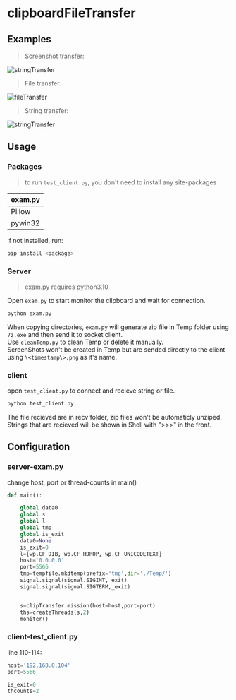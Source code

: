 # clipboardFileTransfer
## Examples

> Screenshot transfer:

![stringTransfer](https://github.com/ogios/clipboardFileTransfer/blob/main/gif/%E4%BC%A0%E8%BE%93%E6%88%AA%E5%9B%BE.gif?raw=true)

> File transfer:

![fileTransfer](https://github.com/ogios/clipboardFileTransfer/blob/main/gif/%E4%BC%A0%E8%BE%93%E6%96%87%E4%BB%B6.gif?raw=true)

> String transfer:

![stringTransfer](https://github.com/ogios/clipboardFileTransfer/blob/main/gif/%E4%BC%A0%E8%BE%93%E6%96%87%E5%AD%97.gif?raw=true)


## Usage

### Packages
> to run `test_client.py`, you don't need to install any site-packages

|exam.py|
|--|
|Pillow|
|pywin32|

if not installed, run:
```python
pip install <package>
```

### Server
> exam.py requires python3.10  

Open ```exam.py``` to start monitor the clipboard and wait for connection.    
```python
python exam.py
```    
When copying directories, `exam.py` will generate zip file in Temp folder using `7z.exe` and then send it to socket client.  
Use `cleanTemp.py` to clean Temp or delete it manually.  
ScreenShots won't be created in Temp but are sended directly to the client using `\<timestamp\>.png` as it's name.  

### client
open ```test_client.py``` to connect and recieve string or file.  
```python
python test_client.py
```  
The file recieved are in recv folder, zip files won't be automaticly unziped.  
Strings that are recieved will be shown in Shell with ">>>" in the front.  

## Configuration
### server-exam.py
change host, port or thread-counts in main()
```python
def main():

    global data0
    global s
    global l
    global tmp
    global is_exit
    data0=None
    is_exit=0
    l=[wp.CF_DIB, wp.CF_HDROP, wp.CF_UNICODETEXT]
    host='0.0.0.0'
    port=5566
    tmp=tempfile.mkdtemp(prefix='tmp',dir='./Temp/')
    signal.signal(signal.SIGINT,_exit)
    signal.signal(signal.SIGTERM,_exit)


    s=clipTransfer.mission(host=host,port=port)
    ths=createThreads(s,2)
    moniter()
```

### client-test_client.py
line 110-114:
```python
host='192.168.0.104'
port=5566

is_exit=0
thcounts=2
```

